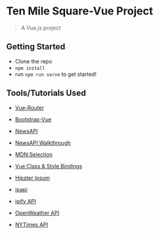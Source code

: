 # Ten Mile Square-Vue Project

> A Vue.js project

## Getting Started
  * Clone the repo
  * `npm install`
  * run `npm run serve` to get started!

## Tools/Tutorials Used

  * [Vue-Router](https://medium.com/codingthesmartway-com-blog/vue-js-routing-with-vue-router-4c428fabb078)

  * [Bootstrap-Vue](https://bootstrap-vue.org/docs)
  * [NewsAPI](https://newsapi.org/)
  * [NewsAPI Walkthrough](https://buttercms.com/blog/build-a-beautiful-animated-news-app-with-vuejs-and-vuetify)
  * [MDN:Selection](https://developer.mozilla.org/en-US/docs/Web/API/Selection)
  * [Vue Class & Style Bindings](https://vuejs.org/v2/guide/class-and-style.html)
  * [Hipster Ipsum](https://hipsum.co/)
  * [ipapi](https://ipapi.com/)
  * [ipify API](https://www.ipify.org/)
  * [OpenWeather API](https://openweathermap.org/api)
  * [NYTimes API](https://developer.nytimes.com/)